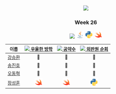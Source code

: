 <div align="center">
  <h3><img src="https://user-images.githubusercontent.com/46666296/133788774-1bba4108-db05-4d35-88ac-e355f29040a0.png"></h3>

  ### <center>**Week 26**</center>
  <!--CPP-->
  <img src="https://media.vlpt.us/images/seungju0000/post/0bb96d2c-93ff-4415-86ea-f6c71b40260b/img%20(1).png" height="25">
  <!--Java-->
  <img src="https://raw.githubusercontent.com/vscode-icons/vscode-icons/master/icons/file_type_jar.svg" height="25"/>
  <!--Python-->
  <img src="https://raw.githubusercontent.com/vscode-icons/vscode-icons/master/icons/file_type_python.svg" height="25"/>
  <!--Swift-->
  <img src="https://raw.githubusercontent.com/vscode-icons/vscode-icons/master/icons/file_type_swift.svg" height="25"/>

  <!--문제를 풀었으면 위의 아이콘 중에 하나를 복사해서 붙여넣기-->
  <!--링크 삽입할 때 Forked Repo(개인 저장소)가 아닌 Remote Repo(원본 저장소) 주소를 붙여넣을 것-->
  <!--주소를 붙여넣는 방법 대신에 './파일명.cpp', './파일명.java', './파일명.py'처럼 링크를 연결해주는 방법이 더 편함-->
  |                    이름                    |[<img src="https://d2gd6pc034wcta.cloudfront.net/tier/10.svg" height="12"> 우울한 방학](https://www.acmicpc.net/problem/17392)|[<img src="https://d2gd6pc034wcta.cloudfront.net/tier/11.svg" height="12"> 공약수](https://www.acmicpc.net/problem/2436)|[<img src="https://d2gd6pc034wcta.cloudfront.net/tier/15.svg" height="12"> 외판원 순회](https://www.acmicpc.net/problem/2098)|
  |:---------------------------------------:|:---:|:---:|:---:|
  |[강승환](https://github.com/kangshwan)|🧠|🧠|🧠|
  |[송진호](https://github.com/sth4881)|🧠|🧠|🧠|
  |[오동혁](https://github.com/97DongHyeokOH)|🧠|🧠|🧠|
  |[장성훈](https://github.com/jsh9611)|[<img src="https://raw.githubusercontent.com/vscode-icons/vscode-icons/master/icons/file_type_swift.svg" height="25"/>](./BOJ17392_jang.swift)|[<img src="https://raw.githubusercontent.com/vscode-icons/vscode-icons/master/icons/file_type_swift.svg" height="25"/>](./BOJ2436_jang.swift)|[<img src="https://raw.githubusercontent.com/vscode-icons/vscode-icons/master/icons/file_type_python.svg" height="25"/>](./BOJ2098_jang.py)|
  
